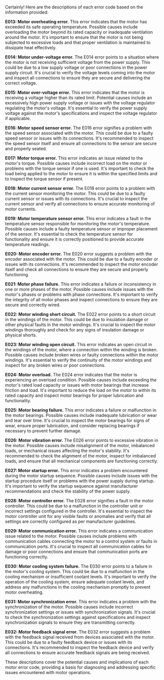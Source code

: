 Certainly! Here are the descriptions of each error code based on the information provided:

**E013: Motor overheating error.**
This error indicates that the motor has exceeded its safe operating temperature. Possible causes include overloading the motor beyond its rated capacity or inadequate ventilation around the motor. It's important to ensure that the motor is not being subjected to excessive loads and that proper ventilation is maintained to dissipate heat effectively.

**E014: Motor under-voltage error.**
The E014 error points to a situation where the motor is not receiving sufficient voltage from the power supply. This could be due to a low supply voltage or poor connections in the power supply circuit. It's crucial to verify the voltage levels coming into the motor and inspect all connections to ensure they are secure and delivering the correct voltage.

**E015: Motor over-voltage error.**
This error indicates that the motor is receiving a voltage higher than its rated limit. Potential causes include an excessively high power supply voltage or issues with the voltage regulator regulating the motor's voltage. It's essential to verify the power supply voltage against the motor's specifications and inspect the voltage regulator if applicable.

**E016: Motor speed sensor error.**
The E016 error signifies a problem with the speed sensor associated with the motor. This could be due to a faulty speed sensor or issues with its connections. It's recommended to inspect the speed sensor itself and ensure all connections to the sensor are secure and properly seated.

**E017: Motor torque error.**
This error indicates an issue related to the motor's torque. Possible causes include incorrect load on the motor or problems with the torque sensor if one is used. It's important to check the load being applied to the motor to ensure it is within the specified limits and to inspect the torque sensor if present.

**E018: Motor current sensor error.**
The E018 error points to a problem with the current sensor monitoring the motor. This could be due to a faulty current sensor or issues with its connections. It's crucial to inspect the current sensor and verify all connections to ensure accurate monitoring of motor currents.

**E019: Motor temperature sensor error.**
This error indicates a fault in the temperature sensor responsible for monitoring the motor's temperature. Possible causes include a faulty temperature sensor or improper placement of the sensor. It's essential to check the temperature sensor for functionality and ensure it is correctly positioned to provide accurate temperature readings.

**E020: Motor encoder error.**
The E020 error suggests a problem with the encoder associated with the motor. This could be due to a faulty encoder or issues with its connections. It's recommended to inspect the motor encoder itself and check all connections to ensure they are secure and properly functioning.

**E021: Motor phase failure.**
This error indicates a failure or inconsistency in one or more phases of the motor. Possible causes include issues with the motor's phases or problems with phase connections. It's important to verify the integrity of all motor phases and inspect connections to ensure they are secure and correctly wired.

**E022: Motor winding short circuit.**
The E022 error points to a short circuit in the windings of the motor. This could be due to insulation damage or other physical faults in the motor windings. It's crucial to inspect the motor windings thoroughly and check for any signs of insulation damage or physical shorts.

**E023: Motor winding open circuit.**
This error indicates an open circuit in the windings of the motor, where a connection within the winding is broken. Possible causes include broken wires or faulty connections within the motor windings. It's essential to verify the continuity of the motor windings and inspect for any broken wires or poor connections.

**E024: Motor overload.**
The E024 error indicates that the motor is experiencing an overload condition. Possible causes include exceeding the motor's rated load capacity or issues with motor bearings that increase friction and load. It's important to reduce the load on the motor to within its rated capacity and inspect motor bearings for proper lubrication and functionality.

**E025: Motor bearing failure.**
This error indicates a failure or malfunction in the motor bearings. Possible causes include inadequate lubrication or wear and tear over time. It's crucial to inspect the motor bearings for signs of wear, ensure proper lubrication, and consider replacing bearings if necessary to prevent further damage.

**E026: Motor vibration error.**
The E026 error points to excessive vibration in the motor. Possible causes include misalignment of the motor, imbalanced loads, or mechanical issues affecting the motor's stability. It's recommended to check the alignment of the motor, inspect for imbalanced loads, and ensure that all mechanical components are functioning correctly.

**E027: Motor startup error.**
This error indicates a problem encountered during the motor startup sequence. Possible causes include issues with the startup procedure itself or problems with the power supply during startup. It's important to verify the startup sequence against manufacturer recommendations and check the stability of the power supply.

**E028: Motor controller error.**
The E028 error signifies a fault in the motor controller. This could be due to a malfunction in the controller unit or incorrect settings configured in the controller. It's essential to inspect the motor controller unit for any visible faults or anomalies and verify that all settings are correctly configured as per manufacturer guidelines.

**E029: Motor communication error.**
This error indicates a communication issue related to the motor. Possible causes include problems with communication cables connecting the motor to a control system or faults in communication ports. It's crucial to inspect all communication cables for damage or poor connections and ensure that communication ports are functioning correctly.

**E030: Motor cooling system failure.**
The E030 error points to a failure in the motor's cooling system. This could be due to a malfunction in the cooling mechanism or insufficient coolant levels. It's important to verify the operation of the cooling system, ensure adequate coolant levels, and address any malfunctions in the cooling mechanism promptly to prevent motor overheating.

**E031: Motor synchronization error.**
This error indicates a problem with the synchronization of the motor. Possible causes include incorrect synchronization settings or issues with synchronization signals. It's crucial to check the synchronization settings against specifications and inspect synchronization signals to ensure they are transmitting correctly.

**E032: Motor feedback signal error.**
The E032 error suggests a problem with the feedback signal received from devices associated with the motor. This could be due to a faulty feedback device or issues with its connections. It's recommended to inspect the feedback device and verify all connections to ensure accurate feedback signals are being received.

These descriptions cover the potential causes and implications of each motor error code, providing a basis for diagnosing and addressing specific issues encountered with motor operations.
